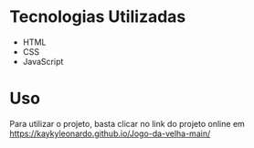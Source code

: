 # Tecnologias Utilizadas
- HTML
- CSS
- JavaScript

# Uso
Para utilizar o projeto, basta clicar no link do projeto online em https://kaykyleonardo.github.io/Jogo-da-velha-main/
